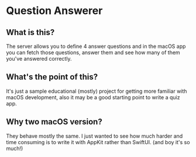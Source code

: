 # Question Answerer
## What is this?
The server allows you to define 4 answer questions and in the macOS app you can fetch those questions, answer them and see how many of them you've answered correctly.

## What's the point of this? 
It's just a sample educational (mostly) project for getting more familiar with macOS development, also it may be a good starting point to write a quiz app.

## Why two macOS version?
They behave mostly the same. I just wanted to see how much harder and time consuming is to write it with AppKit rather than SwiftUI. (and boy it's so much!) 